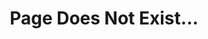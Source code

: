 ---
layout: error
title: Page Does Not Exist...
image: images/unsplash-image-4.jpg
permalink: /404.html
---